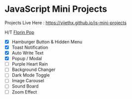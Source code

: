 # JavaScript Mini Projects

Projects Live Here : <a href="https://vijethx.github.io/js-mini-projects" target="_blank">https://vijethx.github.io/js-mini-projects</a>

H/T [Florin Pop](https://www.youtube.com/watch?v=8GPPJpiLqHk)

- [x] Hamburger Button & Hidden Menu
- [x] Toast Notification
- [x] Auto Write Text
- [x] Popup / Modal
- [ ] Purple Heart Rain
- [ ] Background Changer
- [ ] Dark Mode Toggle
- [ ] Image Carousel
- [ ] Sound Board
- [ ] Zoom Effect
